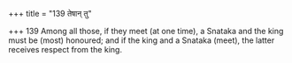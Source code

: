 +++
title = "139 तेषान् तु"

+++
139	Among all those, if they meet (at one time), a Snataka and the king must be (most) honoured; and if the king and a Snataka (meet), the latter receives respect from the king.